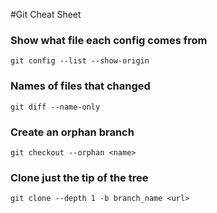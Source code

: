 #Git Cheat Sheet
### Show what file each config comes from
    git config --list --show-origin

### Names of files that changed
    git diff --name-only

### Create an orphan branch
    git checkout --orphan <name>

### Clone just the tip of the tree
    git clone --depth 1 -b branch_name <url>
